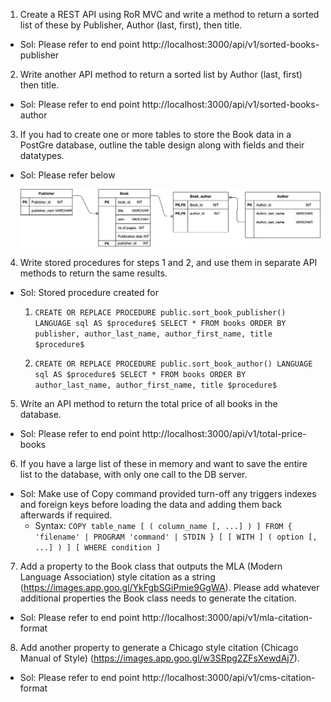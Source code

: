 1.	Create a REST API using RoR MVC and write a method to return a sorted list of these by Publisher, Author (last, first), then title.
- Sol: Please refer to end point  http://localhost:3000/api/v1/sorted-books-publisher

2.	Write another API method to return a sorted list by Author (last, first) then title.
- Sol: Please refer to end point  http://localhost:3000/api/v1/sorted-books-author

3.	If you had to create one or more tables to store the Book data in a PostGre database, outline the table design along with fields and their datatypes.
- Sol: Please refer below


  ![DB Design](/solution/book.jpg)

4.	Write stored procedures for steps 1 and 2, and use them in separate API methods to return the same results.
- Sol: Stored procedure created for 
    1. `CREATE OR REPLACE PROCEDURE public.sort_book_publisher()
        LANGUAGE sql
        AS $procedure$
        SELECT * FROM books ORDER BY publisher, author_last_name, author_first_name, title
        $procedure$`

    2. `CREATE OR REPLACE PROCEDURE public.sort_book_author()
        LANGUAGE sql
        AS $procedure$
        SELECT * FROM books ORDER BY author_last_name, author_first_name, title
        $procedure$`

5.	Write an API method to return the total price of all books in the database.
- Sol: Please refer to end point  http://localhost:3000/api/v1/total-price-books

6.	If you have a large list of these in memory and want to save the entire list to the database, with only one call to the DB server.
- Sol: Make use of Copy command provided turn-off any triggers  indexes and foreign keys before loading the data and adding them back afterwards if required.
  - Syntax:
      `COPY table_name [ ( column_name [, ...] ) ]
          FROM { 'filename' | PROGRAM 'command' | STDIN }
          [ [ WITH ] ( option [, ...] ) ]
          [ WHERE condition ]`

7.	Add a property to the Book class that outputs the MLA (Modern Language Association) style citation as a string (https://images.app.goo.gl/YkFgbSGiPmie9GgWA). Please add whatever additional properties the Book class needs to generate the citation.
- Sol: Please refer to end point  http://localhost:3000/api/v1/mla-citation-format

8.	Add another property to generate a Chicago style citation (Chicago Manual of Style) (https://images.app.goo.gl/w3SRpg2ZFsXewdAj7).
- Sol: Please refer to end point  http://localhost:3000/api/v1/cms-citation-format
